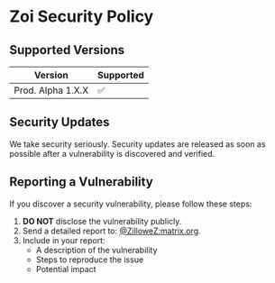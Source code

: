 # Zoi Security Policy

## Supported Versions

| Version           | Supported          |
| ----------------- | ------------------ |
| Prod. Alpha 1.X.X | :white_check_mark: |

## Security Updates

We take security seriously. Security updates are released as soon as possible after a vulnerability is discovered and verified.

## Reporting a Vulnerability

If you discover a security vulnerability, please follow these steps:

1. **DO NOT** disclose the vulnerability publicly.
2. Send a detailed report to: [@ZilloweZ:matrix.org](https://matrix.to/#/@ZilloweZ:matrix.org).
3. Include in your report:
   - A description of the vulnerability
   - Steps to reproduce the issue
   - Potential impact
